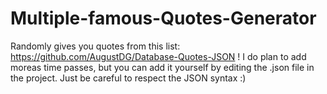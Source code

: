 # Multiple-famous-Quotes-Generator

Randomly gives you quotes from this list: https://github.com/AugustDG/Database-Quotes-JSON !
I do plan to add moreas time passes, but you can add it yourself by editing the .json file in the project. Just be careful to respect the JSON syntax :)

